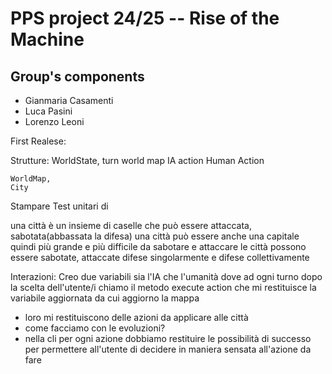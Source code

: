 # PPS project 24/25 -- Rise of the Machine

## Group's components
- Gianmaria Casamenti
- Luca Pasini
- Lorenzo Leoni


First Realese:

Strutture: 
    WorldState,
        turn
        world map
        IA action
        Human Action
        
    WorldMap,
    City

Stampare 
Test unitari di 

una città è un insieme di caselle che può essere attaccata, sabotata(abbassata la difesa)
una città può essere anche una capitale quindi più grande e più difficile da sabotare e attaccare
le città possono essere sabotate, attaccate difese singolarmente e difese collettivamente



Interazioni:
    Creo due variabili sia l'IA che l'umanità dove ad ogni turno dopo la scelta dell'utente/i 
    chiamo il metodo execute action che mi restituisce la variabile aggiornata da cui aggiorno la mappa


- loro mi restituiscono delle azioni da applicare alle città
- come facciamo con le evoluzioni?
- nella cli per ogni azione dobbiamo restituire le possibilità di successo per permettere 
  all'utente di decidere in maniera sensata all'azione da fare